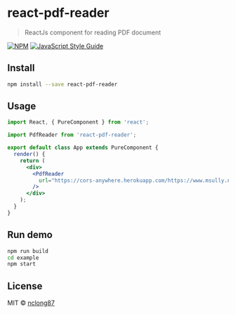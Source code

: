 # react-pdf-reader

> ReactJs component for reading PDF document

[![NPM](https://img.shields.io/npm/v/react-pdf-reader.svg)](https://www.npmjs.com/package/react-pdf-reader) [![JavaScript Style Guide](https://img.shields.io/badge/code_style-standard-brightgreen.svg)](https://standardjs.com)

## Install

```bash
npm install --save react-pdf-reader
```

## Usage

```jsx
import React, { PureComponent } from 'react';

import PdfReader from 'react-pdf-reader';

export default class App extends PureComponent {
  render() {
    return (
      <div>
        <PdfReader
          url="https://cors-anywhere.herokuapp.com/https://www.msully.net/files/inline_slides.pdf"
        />
      </div>
    );
  }
}
```

## Run demo

```bash
npm run build
cd example
npm start
```

## License

MIT © [nclong87](https://github.com/nclong87)
